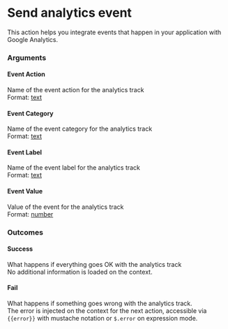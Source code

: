 # Send analytics event

This action helps you integrate events that happen in your application with Google Analytics.

### Arguments

#### Event Action

Name of the event action for the analytics track  
Format: [text](https://docs.abstra.app/docs/projects/front-end/arguments/argument-types#text)

#### Event Category

Name of the event category for the analytics track  
Format: [text](https://docs.abstra.app/docs/projects/front-end/arguments/argument-types#text)

#### Event Label

Name of the event label for the analytics track  
Format: [text](https://docs.abstra.app/docs/projects/front-end/arguments/argument-types#text)

#### Event Value

Value of the event for the analytics track  
Format: [number](https://docs.abstra.app/docs/projects/front-end/arguments/argument-types#number)

### Outcomes

#### Success

What happens if everything goes OK with the analytics track  
No additional information is loaded on the context.

#### Fail

What happens if something goes wrong with the analytics track.  
The error is injected on the context for the next action, accessible via `{{error}}` with mustache notation or `$.error` on expression mode.

